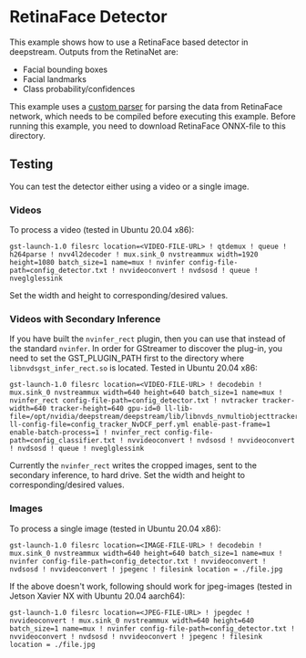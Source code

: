 # RetinaFace Detector

This example shows how to use a RetinaFace based detector in deepstream. Outputs from the RetinaNet are:
* Facial bounding boxes
* Facial landmarks
* Class probability/confidences

This example uses a [custom parser](../src/retinaface_parser/nvdsparse_retinaface.cpp) for parsing the data from RetinaFace network, which needs to be compiled before executing this example. Before running
this example, you need to download RetinaFace ONNX-file to this directory.

## Testing

You can test the detector either using a video or a single image.

### Videos

To process a video (tested in Ubuntu 20.04 x86):

```shell
gst-launch-1.0 filesrc location=<VIDEO-FILE-URL> ! qtdemux ! queue ! h264parse ! nvv4l2decoder ! mux.sink_0 nvstreammux width=1920 height=1080 batch_size=1 name=mux ! nvinfer config-file-path=config_detector.txt ! nvvideoconvert ! nvdsosd ! queue ! nveglglessink
```

Set the width and height to corresponding/desired values.

### Videos with Secondary Inference

If you have built the `nvinfer_rect` plugin, then you can use that instead of the standard `nvinfer`. In order for GStreamer to discover the plug-in, you need to set the GST_PLUGIN_PATH first to the directory where `libnvdsgst_infer_rect.so` is located. Tested in Ubuntu 20.04 x86:

```shell
gst-launch-1.0 filesrc location=<VIDEO-FILE-URL> ! decodebin ! mux.sink_0 nvstreammux width=640 height=640 batch_size=1 name=mux ! nvinfer_rect config-file-path=config_detector.txt ! nvtracker tracker-width=640 tracker-height=640 gpu-id=0 ll-lib-file=/opt/nvidia/deepstream/deepstream/lib/libnvds_nvmultiobjecttracker.so ll-config-file=config_tracker_NvDCF_perf.yml enable-past-frame=1 enable-batch-process=1 ! nvinfer_rect config-file-path=config_classifier.txt ! nvvideoconvert ! nvdsosd ! nvvideoconvert ! nvdsosd ! queue ! nveglglessink
```

Currently the `nvinfer_rect` writes the cropped images, sent to the secondary inference, to hard drive. Set the width and height to corresponding/desired values.

### Images

To process a single image (tested in Ubuntu 20.04 x86):

```shell
gst-launch-1.0 filesrc location=<IMAGE-FILE-URL> ! decodebin ! mux.sink_0 nvstreammux width=640 height=640 batch_size=1 name=mux ! nvinfer config-file-path=config_detector.txt ! nvvideoconvert ! nvdsosd ! nvvideoconvert ! jpegenc ! filesink location = ./file.jpg
```

If the above doesn't work, following should work for jpeg-images (tested in Jetson Xavier NX with Ubuntu 20.04 aarch64):

```shell
gst-launch-1.0 filesrc location=<JPEG-FILE-URL> ! jpegdec ! nvvideoconvert ! mux.sink_0 nvstreammux width=640 height=640 batch_size=1 name=mux ! nvinfer config-file-path=config_detector.txt ! nvvideoconvert ! nvdsosd ! nvvideoconvert ! jpegenc ! filesink location = ./file.jpg
```

